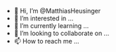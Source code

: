 - 👋 Hi, I’m @MatthiasHeusinger
- 👀 I’m interested in ...
- 🌱 I’m currently learning ...
- 💞️ I’m looking to collaborate on ...
- 📫 How to reach me ...

<!---
MatthiasHeusinger/MatthiasHeusinger is a ✨ special ✨ repository because its `README.md` (this file) appears on your GitHub profile.
You can click the Preview link to take a look at your changes.
--->
